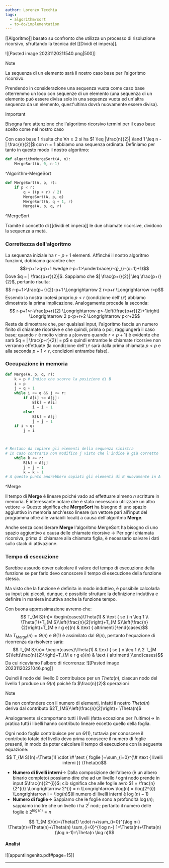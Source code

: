```yaml
---
author: Lorenzo Tecchia
tags:
  - algorithm/sort
  - to-do/implementation
---
```


[[Algoritmo]] basato su confronto che utilizza un processo di risoluzione ricorsivo, sfruttando la tecnica del [[Dividi et impera]].

![[Pasted image 20231120211540.png|500]]
>[!note]
> La sequenza di un elemento sarà il nostro caso base per l'algoritmo ricorsivo.

Prendendo in considerazione una sequenza vuota come caso base otterremmo un loop con sequenze di un elemento (una sequenza di un elemento può essere divisa solo in una sequenza vuota ed un'altra sequenza da un elemento, quest'ultima dovrà nuovamente essere divisa). 

>[!important]
> Bisogna fare attenzione che l'algoritmo ricorsivo termini per il caso base scelto come nel nostro caso

Con caso base $1$ risulta che $\forall n \geq 2$ si ha $1 \leq |\frac{n}{2}| \land 1 \leq n - | \frac{n}{2}|$ con $n=1$ abbiamo una sequenza ordinata.
Definiamo per tanto in questo modo il nostro algoritmo:

```python 
def algorithmMergeSort(A, n):
	MergeSort(A, 0, n-1)
```
^Algorithm-MergeSort

```python
def MergeSort(A, p, r):
	if p < r:
		q = ((p + r) / 2)
		MergeSort(A, p, q)
		MergeSort(A, q + 1, r)
		Merge(A, p, q, r)
```
^MergeSort

Tramite il concetto di [[dividi et impera]] le due chiamate ricorsive, dividono la sequenza a metà.

### Correttezza dell'algoritmo
La sequenza iniziale ha $r-p+1$ elementi. Affinché il nostro algoritmo funzioni, dobbiamo garantire che:$$r-p+1>q-p+1 \wedge r-p+1>\underbrace{r-q}_{r-(q+1)+1}$$
Dove $q = | \frac{p+r}{2}|$. Sappiamo che $| \frac{p+r}{2}| \leq \frac{p+r}{2}$, pertanto risulta:$$
r-p+1>\frac{p+r}{2}-p+1 \Longrightarrow 2 r>p+r \Longrightarrow r>p$$
Essendo la nostra ipotesi proprio $p < r$ (condizione dell'`if`) abbiamo dimostrato la prima implicazione. Analogamente procede la seconda:$$
r-p+1>r-\frac{p+r}{2} \Longrightarrow-p>-\left(\frac{p+r}{2}+1\right) \Longrightarrow 2 p<p+r+2 \Longrightarrow p<r+2$$
Resta da dimostrare che, per qualsiasi input, l'algoritmo faccia un numero finito di chiamate ricorsive e che quindi, prima o poi, raggiungerà il caso base; quando `r` è molto vicino a `p`(ovvero quando $r < p +1$) è evidente che sarà $q = | \frac{p+r}{2}| = p$ e quindi entrambe le chiamate ricorsive non verranno effettuate (la condizione dell'`if` sarà dalla prima chiamata $p < p$ e alla seconda $p + 1 < r$, condizioni entrambe false).



### Occupazione in memoria

```python
def Merge(A, p, q, r):
	k = p # Indice che scorre la posizione di B
	i = p
	j = q + 1
	while i <= q && j <= r:
		if A[i] <= A[j]:
			B[k] = A[i]
			i = i + 1
		else:
			B[k] = A[j]
			j = j + 1 
	if i < q:
		j = i



# Restano da copiare gli elementi della sequenza sinistra
# In caso contrario non modifico j visto che l'indice è già corretto
	while k <= r:
		B[k] = A[j]
		j = j + 1
		k = k + 1
# A questo punto andrebbero copiati gli elementi di B nuovamente in A
```
^Merge




Il tempo di **Merge** è lineare poiché vado ad effettuare almeno $n$ scritture in memoria. È interessante notare che è stato necessario utilizzare un altro vettore $\rightarrow$ Questo significa che **MergeSort** ha bisogno di uno spazio aggiuntivo in memoria anch'esso lineare (un vettore pari all'input del programma oltre alle variabili locali) a causa dell'algoritmo **Merge**.

Anche senza considerare **Merge** l'algoritmo MergeSort ha bisogno di uno spazio aggiuntivo a causa delle chiamate ricorsive $\rightarrow$ Per ogni chiamata ricorsiva, prima di chiamare alla chiamata figlia, è necessario salvare i dati sullo stack di attivazione.

### Tempo di esecuzione
Sarebbe assurdo dover calcolare il valore del tempo di esecuzione della funzione se per farlo devo conoscere il tempo di esecuzione della funzione stessa.




Ma visto che la funzione è definita in modo induttivo, è possibile calcolarla su input più piccoli, dunque, è possibile sfruttare la definizione induttiva e definire in maniera induttiva anche la funzione tempo.

Con buona approssimazione avremo che:$$
T_{M S}(n)= \begin{cases}\Theta(1) & \text { se } n \leq 1 \\ \Theta(1)+T_{M S}\left(\frac{n}{2}\right)+T_{M S}\left(\frac{n}{2}\right)+T_{M e r g e}(n) & \text { altrimenti }\end{cases}$$
Ma $T_{Merge}(n) = \Theta(n)$ e $\Theta(1)$ è assimilato dal $\Theta(n)$, pertanto l'equazione di ricorrenza da risolvere sarà:$$
T_{M S}(n)= \begin{cases}\Theta(1) & \text { se } n \leq 1 \\ 2 T_{M S}\left(\frac{n}{2}\right)+T_{M e r g e}(n) & \text { altrimenti }\end{cases}$$
Da cui ricaviamo l'albero di ricorrenza:
![[Pasted image 20231120221046.png]]

Quindi il nodo del livello $0$ contribuisce per un $Theta(n)$, ciascun nodo del livello $1$ produce un $\Theta(n)$ poiché fa $\frac{n}{2}$ operazioni
>[!note]
> Da non confondere con il numero di elementi, infatti il nostro $Theta(n)$ deriva dal contributo $2T_{MS}\left(\frac{n}{2}\right)+ \Theta(n)$

Analogamente si comportano tutti i livelli (fatta eccezione per l'ultimo)$\rightarrow$ In pratica tutti i libelli hanno contributo lineare eccetto quello della foglia.

Ogni nodo foglia contribuisce per un $\Theta(1)$, tuttavia per conoscere il contributo totale del livello devo prima conoscere il numero di foglie presenti, in modo da poter calcolare il tempo di esecuzione con la seguente equazione:$$
T_{M S}(n)=\Theta(1) \cdot \# \text { foglie }+\sum_{i=0}^{\# \text { livelli interni }} \Theta(n)$$
- **Numero di livelli interni**$\rightarrow$ Dalla composizione dell'albero (è un albero binario completo) possiamo dire che ad un livello $i$ ogni nodo prende in input $\frac{n}{2^{i}}$; ciò significa che alle foglie avrò $1 = \frac{n}{2^{i}} \Longrightarrow 2^{i} = n \Longrightarrow \log(n) = \log(2^{i}) \Longrightarrow i = \log(n)$(il numero di livelli interni è $\log(n) - 1$)
- **Numero di foglie**$\rightarrow$ Sappiamo che le foglie sono a profondità $\log(n)$; sappiamo inoltre che un livello $i$ ha $2^{i}$ nodi; pertanto il numero delle foglie è $2^{\log(n)} = n$

$$
T_{M S}(n)=\Theta(1) \cdot n+\sum_{i=0}^{\log n-} \Theta(n)=\Theta(n)+\Theta(n) \sum_{i=0}^{\log n-} 1=\Theta(n)+\Theta(n)(\log n-1)=\Theta(n \log n)$$

#### Analisi
![[appuntiIngenito.pdf#page=15]]


---
